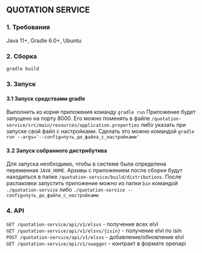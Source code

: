 ##  QUOTATION SERVICE

### 1. Требования
Java 11+, Gradle 6.0+, Ubuntu

### 2. Сборка
`gradle build`

### 3. Запуск
#### 3.1 Запуск средствами gradle
Выполнить из корня приложения команду `gradle run`
Приложение будет запущено на порту 8000. Его можно поменять в файле `/quotation-service/src/main/resources/application.properties`
либо указать при запуске свой файл с настройками. Сделать это можно командой `gradle run --args='--config=путь_до_файла_с_настройками'`
#### 3.2 Запуск собранного дистрибутива
Для запуска необходимо, чтобы в системе была определена переменная `JAVA_HOME`.
Архивы с приложением после сборки будут находиться в папке `/quotation-service/build/distributions`.
После распаковки запустить приложение можно из папки `bin` командой `./quotation-service` либо `./quotation-service --config=путь_до_файла_с_настройками` 

### 4. API
`GET /quotation-service/api/v1/elsvs` - получение всех elvl  
`GET /quotation-service/api/v1/elsvs/{isin}` - получение elvl по isin  
`POST /quotation-service/api/v1/elsvs` - добавление/обновление elvl  
`GET /quotation-service/api/v1/swagger` - контракт в формате openapi